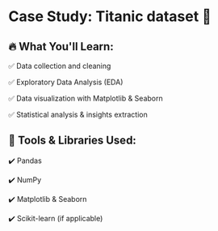# Case Study: Titanic dataset 🚀


## 🔥 What You'll Learn:

✅ Data collection and cleaning

✅ Exploratory Data Analysis (EDA)

✅ Data visualization with Matplotlib & Seaborn

✅ Statistical analysis & insights extraction


## 📌 Tools & Libraries Used:

✔️ Pandas

✔️ NumPy

✔️ Matplotlib & Seaborn

✔️ Scikit-learn (if applicable)
